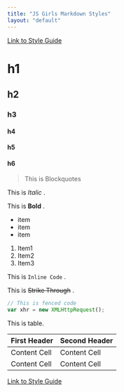 ```yaml
---
title: "JS Girls Markdown Styles"
layout: "default"
---
```


[Link to Style Guide](index.html)

# h1

## h2

### h3

#### h4

#### h5

#### h6

> This is Blockquotes

This is _Italic_ .

This is **Bold** .

- item
- item
- item

1. Item1
2. Item2
3. Item3

This is `Inline Code` .

This is ~~Strike Through~~ .

```js
// This is fenced code
var xhr = new XMLHttpRequest();
```

This is table.

| First Header  | Second Header |
| ------------- | ------------- |
| Content Cell  | Content Cell  |
| Content Cell  | Content Cell  |

[Link to Style Guide](index.html)